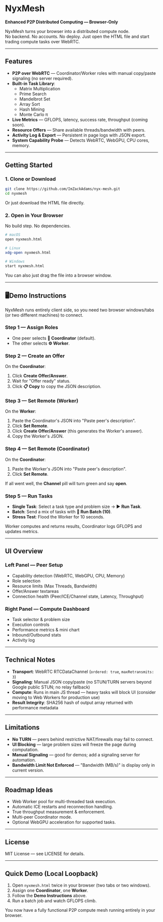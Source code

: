 # NyxMesh

**Enhanced P2P Distributed Computing — Browser-Only**

NyxMesh turns your browser into a distributed compute node.  
No backend. No accounts. No deploy. Just open the HTML file and start trading compute tasks over WebRTC.

---

##  Features

- **P2P over WebRTC** — Coordinator/Worker roles with manual copy/paste signaling (no server required).
- **Built-in Task Library**:
  - Matrix Multiplication
  - Prime Search
  - Mandelbrot Set
  - Array Sort
  - Hash Mining
  - Monte Carlo π
- **Live Metrics** — GFLOPS, latency, success rate, throughput (coming soon).
- **Resource Offers** — Share available threads/bandwidth with peers.
- **Activity Log & Export** — Persistent in page logs with JSON export.
- **System Capability Probe** — Detects WebRTC, WebGPU, CPU cores, memory.

---

## Getting Started

### 1. Clone or Download
```bash
git clone https://github.com/ImZackAdams/nyx-mesh.git
cd nyxmesh
```

Or just download the HTML file directly.

### 2. Open in Your Browser
No build step. No dependencies.

```bash
# macOS
open nyxmesh.html

# Linux
xdg-open nyxmesh.html

# Windows
start nyxmesh.html
```

You can also just drag the file into a browser window.

---

## 🖥Demo Instructions

NyxMesh runs entirely client side, so you need two browser windows/tabs (or two different machines) to connect.

### Step 1 — Assign Roles
- One peer selects **📡 Coordinator** (default).
- The other selects **⚙️ Worker**.

### Step 2 — Create an Offer
On the **Coordinator**:
1. Click **Create Offer/Answer**.
2. Wait for "Offer ready" status.
3. Click **📋 Copy** to copy the JSON description.

### Step 3 — Set Remote (Worker)
On the **Worker**:
1. Paste the Coordinator's JSON into "Paste peer's description".
2. Click **Set Remote**.
3. Click **Create Offer/Answer** (this generates the Worker's answer).
4. Copy the Worker's JSON.

### Step 4 — Set Remote (Coordinator)
On the **Coordinator**:
1. Paste the Worker's JSON into "Paste peer's description".
2. Click **Set Remote**.

If all went well, the **Channel** pill will turn green and say **open**.

### Step 5 — Run Tasks
- **Single Task**: Select a task type and problem size → **▶️ Run Task**.
- **Batch**: Send a mix of tasks with **🚀 Run Batch (10)**.
- **Stress Test**: Flood the Worker for 10 seconds.

Worker computes and returns results, Coordinator logs GFLOPS and updates metrics.

---

## UI Overview

### Left Panel — Peer Setup
- Capability detection (WebRTC, WebGPU, CPU, Memory)
- Role selection
- Resource limits (Max Threads, Bandwidth)
- Offer/Answer textareas
- Connection health (Peer/ICE/Channel state, Latency, Throughput)

### Right Panel — Compute Dashboard
- Task selector & problem size
- Execution controls
- Performance metrics & mini chart
- Inbound/Outbound stats
- Activity log

---

## Technical Notes

- **Transport**: WebRTC RTCDataChannel (`ordered: true`, `maxRetransmits: 3`)
- **Signaling**: Manual JSON copy/paste (no STUN/TURN servers beyond Google public STUN; no relay fallback)
- **Compute**: Runs in main JS thread — heavy tasks will block UI (consider moving to Web Workers for production use)
- **Result Integrity**: SHA256 hash of output array returned with performance metadata

---

## Limitations

- **No TURN** — peers behind restrictive NAT/firewalls may fail to connect.
- **UI Blocking** — large problem sizes will freeze the page during computation.
- **Manual Signaling** — good for demos; add a signaling server for automation.
- **Bandwidth Limit Not Enforced** — "Bandwidth (MB/s)" is display only in current version.

---

## Roadmap Ideas

- Web Worker pool for multi-threaded task execution.
- Automatic ICE restarts and reconnection handling.
- True throughput measurement & enforcement.
- Multi-peer Coordinator mode.
- Optional WebGPU acceleration for supported tasks.

---

## License

MIT License — see LICENSE for details.

---

## Quick Demo (Local Loopback)

1. Open `nyxmesh.html` twice in your browser (two tabs or two windows).
2. Assign one **Coordinator**, one **Worker**.
3. Follow the **Demo Instructions** above.
4. Run a batch job and watch GFLOPS climb.

You now have a fully functional P2P compute mesh running entirely in your browser.
